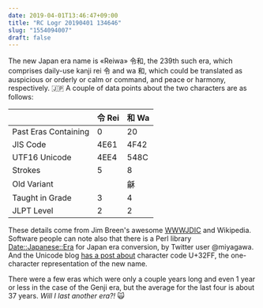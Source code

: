 ```yaml
---
date: 2019-04-01T13:46:47+09:00
title: "RC Logr 20190401 134646"
slug: "1554094007"
draft: false
---
```


The new Japan era name is «Reiwa» 令和, the 239th such era, which comprises daily-use kanji rei 令 and wa 和, which could be translated as auspicious or orderly or calm or command, and peace or harmony, respectively. 🇯🇵 A couple of data points about the two characters are as follows:

<div class="pa4">
  <div class="overflow-auto">
<table class="f6 w-100 mw6 center" cellspacing="0">
<thead>
<tr class="one bg-two tl">
<th class="pa1"></th>
<th class="pa1">令 Rei</th>
<th class="pa1">和 Wa</th>
</tr>
</thead>

<tbody>
<tr class="stripe-dark">
<td class="pa2 tc">Past Eras Containing</td>
<td class="pa2">0</td>
<td class="pa2">20</td>
</tr>

<tr class="stripe-dark">
<td class="pa2 tc">JIS Code</td>
<td class="pa2">4E61</td>
<td class="pa2">4F42</td>
</tr>

<tr class="stripe-dark">
<td class="pa2 tc">UTF16 Unicode</td>
<td class="pa2">4EE4</td>
<td class="pa2">548C</td>
</tr>

<tr class="stripe-dark">
<td class="pa2 tc">Strokes</td>
<td class="pa2">5</td>
<td class="pa2">8</td>
</tr>

<tr class="stripe-dark">
<td class="pa2 tc">Old Variant</td>
<td class="pa2"></td>
<td class="pa2">龢</td>
</tr>

<tr class="stripe-dark">
<td class="pa2 tc">Taught in Grade</td>
<td class="pa2">3</td>
<td class="pa2">4</td>
</tr>

<tr class="stripe-dark">
<td class="pa2 tc">JLPT Level</td>
<td class="pa2">2</td>
<td class="pa2">2</td>
</tr>
</tbody>
</table>
  </div>
</div>

These details come from Jim Breen's awesome [WWWJDIC](http://nihongo.monash.edu/cgi-bin/wwwjdic?1C) and Wikipedia. Software people can note also that there is a Perl library
[Date::Japanese::Era](https://metacpan.org/release/MIYAGAWA/Date-Japanese-Era-0.07) for Japan era conversion, by Twitter user @miyagawa. And the Unicode blog [has a post about](http://blog.unicode.org/2018/09/new-japanese-era.html) character code U+32FF, the one-character representation of the new name. 

There were a few eras which were only a couple years long and even 1 year or less in the case of the Genji era, but the average for the last four is about 37 years. *Will I last another era?!* 🙀
